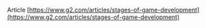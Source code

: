 Article
[https://www.g2.com/articles/stages-of-game-development](https://www.g2.com/articles/stages-of-game-development)